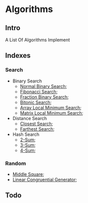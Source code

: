 # Algorithms
## Intro
A List Of Algorithms Implement

## Indexes
### Search
- Binary Search
    - [Normal Binary Search](src/com/algorithms/search/binary/BinarySearch.java);
    - [Fibonacci Search](src/com/algorithms/search/binary/FibonacciSearch.java);
    - [Fraction Binary Search](src/com/algorithms/search/binary/FractionBinarySearch.java);
    - [Bitonic Search](src/com/algorithms/search/bitonic/BitonicSearch.java);
    - [Array Local Minimum Search](src/com/algorithms/search/local/ArrayLocalMinSearch.java);
    - [Matrix Local Minimum Search](src/com/algorithms/search/local/MatrixLocalMinSearch.java);
- Distance Search
    - [Closest Search](src/com/algorithms/search/distance/ClosestSearch.java);
    - [Farthest Search](src/com/algorithms/search/distance/FarthestSearch.java);
- Hash Search
    - [2-Sum](src/com/algorithms/search/nsum/TwoSum.java);
    - [3-Sum](src/com/algorithms/search/nsum/ThreeSum.java);
    - [4-Sum](src/com/algorithms/search/nsum/FourSum.java);

### Random
- [Middle Square](src/com/algorithms/random/MiddleSquare.java);
- [Linear Congruential Generator](src/com/algorithms/random/LCG.java);
    
## Todo

